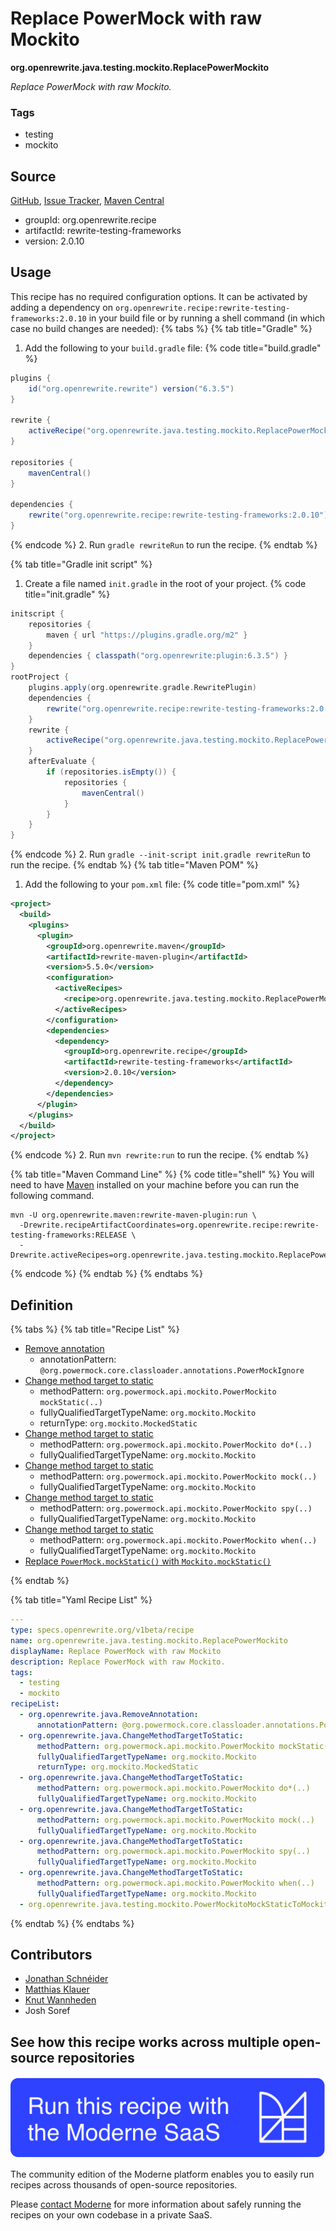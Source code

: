 # Replace PowerMock with raw Mockito

**org.openrewrite.java.testing.mockito.ReplacePowerMockito**

_Replace PowerMock with raw Mockito._

### Tags

* testing
* mockito

## Source

[GitHub](https://github.com/openrewrite/rewrite-testing-frameworks/blob/main/src/main/resources/META-INF/rewrite/mockito.yml), [Issue Tracker](https://github.com/openrewrite/rewrite-testing-frameworks/issues), [Maven Central](https://central.sonatype.com/artifact/org.openrewrite.recipe/rewrite-testing-frameworks/2.0.10/jar)

* groupId: org.openrewrite.recipe
* artifactId: rewrite-testing-frameworks
* version: 2.0.10


## Usage

This recipe has no required configuration options. It can be activated by adding a dependency on `org.openrewrite.recipe:rewrite-testing-frameworks:2.0.10` in your build file or by running a shell command (in which case no build changes are needed): 
{% tabs %}
{% tab title="Gradle" %}
1. Add the following to your `build.gradle` file:
{% code title="build.gradle" %}
```groovy
plugins {
    id("org.openrewrite.rewrite") version("6.3.5")
}

rewrite {
    activeRecipe("org.openrewrite.java.testing.mockito.ReplacePowerMockito")
}

repositories {
    mavenCentral()
}

dependencies {
    rewrite("org.openrewrite.recipe:rewrite-testing-frameworks:2.0.10")
}
```
{% endcode %}
2. Run `gradle rewriteRun` to run the recipe.
{% endtab %}

{% tab title="Gradle init script" %}
1. Create a file named `init.gradle` in the root of your project.
{% code title="init.gradle" %}
```groovy
initscript {
    repositories {
        maven { url "https://plugins.gradle.org/m2" }
    }
    dependencies { classpath("org.openrewrite:plugin:6.3.5") }
}
rootProject {
    plugins.apply(org.openrewrite.gradle.RewritePlugin)
    dependencies {
        rewrite("org.openrewrite.recipe:rewrite-testing-frameworks:2.0.10")
    }
    rewrite {
        activeRecipe("org.openrewrite.java.testing.mockito.ReplacePowerMockito")
    }
    afterEvaluate {
        if (repositories.isEmpty()) {
            repositories {
                mavenCentral()
            }
        }
    }
}
```
{% endcode %}
2. Run `gradle --init-script init.gradle rewriteRun` to run the recipe.
{% endtab %}
{% tab title="Maven POM" %}
1. Add the following to your `pom.xml` file:
{% code title="pom.xml" %}
```xml
<project>
  <build>
    <plugins>
      <plugin>
        <groupId>org.openrewrite.maven</groupId>
        <artifactId>rewrite-maven-plugin</artifactId>
        <version>5.5.0</version>
        <configuration>
          <activeRecipes>
            <recipe>org.openrewrite.java.testing.mockito.ReplacePowerMockito</recipe>
          </activeRecipes>
        </configuration>
        <dependencies>
          <dependency>
            <groupId>org.openrewrite.recipe</groupId>
            <artifactId>rewrite-testing-frameworks</artifactId>
            <version>2.0.10</version>
          </dependency>
        </dependencies>
      </plugin>
    </plugins>
  </build>
</project>
```
{% endcode %}
2. Run `mvn rewrite:run` to run the recipe.
{% endtab %}

{% tab title="Maven Command Line" %}
{% code title="shell" %}
You will need to have [Maven](https://maven.apache.org/download.cgi) installed on your machine before you can run the following command.

```shell
mvn -U org.openrewrite.maven:rewrite-maven-plugin:run \
  -Drewrite.recipeArtifactCoordinates=org.openrewrite.recipe:rewrite-testing-frameworks:RELEASE \
  -Drewrite.activeRecipes=org.openrewrite.java.testing.mockito.ReplacePowerMockito
```
{% endcode %}
{% endtab %}
{% endtabs %}

## Definition

{% tabs %}
{% tab title="Recipe List" %}
* [Remove annotation](../../../java/removeannotation.md)
  * annotationPattern: `@org.powermock.core.classloader.annotations.PowerMockIgnore`
* [Change method target to static](../../../java/changemethodtargettostatic.md)
  * methodPattern: `org.powermock.api.mockito.PowerMockito mockStatic(..)`
  * fullyQualifiedTargetTypeName: `org.mockito.Mockito`
  * returnType: `org.mockito.MockedStatic`
* [Change method target to static](../../../java/changemethodtargettostatic.md)
  * methodPattern: `org.powermock.api.mockito.PowerMockito do*(..)`
  * fullyQualifiedTargetTypeName: `org.mockito.Mockito`
* [Change method target to static](../../../java/changemethodtargettostatic.md)
  * methodPattern: `org.powermock.api.mockito.PowerMockito mock(..)`
  * fullyQualifiedTargetTypeName: `org.mockito.Mockito`
* [Change method target to static](../../../java/changemethodtargettostatic.md)
  * methodPattern: `org.powermock.api.mockito.PowerMockito spy(..)`
  * fullyQualifiedTargetTypeName: `org.mockito.Mockito`
* [Change method target to static](../../../java/changemethodtargettostatic.md)
  * methodPattern: `org.powermock.api.mockito.PowerMockito when(..)`
  * fullyQualifiedTargetTypeName: `org.mockito.Mockito`
* [Replace `PowerMock.mockStatic()` with `Mockito.mockStatic()`](../../../java/testing/mockito/powermockitomockstatictomockito.md)

{% endtab %}

{% tab title="Yaml Recipe List" %}
```yaml
---
type: specs.openrewrite.org/v1beta/recipe
name: org.openrewrite.java.testing.mockito.ReplacePowerMockito
displayName: Replace PowerMock with raw Mockito
description: Replace PowerMock with raw Mockito.
tags:
  - testing
  - mockito
recipeList:
  - org.openrewrite.java.RemoveAnnotation:
      annotationPattern: @org.powermock.core.classloader.annotations.PowerMockIgnore
  - org.openrewrite.java.ChangeMethodTargetToStatic:
      methodPattern: org.powermock.api.mockito.PowerMockito mockStatic(..)
      fullyQualifiedTargetTypeName: org.mockito.Mockito
      returnType: org.mockito.MockedStatic
  - org.openrewrite.java.ChangeMethodTargetToStatic:
      methodPattern: org.powermock.api.mockito.PowerMockito do*(..)
      fullyQualifiedTargetTypeName: org.mockito.Mockito
  - org.openrewrite.java.ChangeMethodTargetToStatic:
      methodPattern: org.powermock.api.mockito.PowerMockito mock(..)
      fullyQualifiedTargetTypeName: org.mockito.Mockito
  - org.openrewrite.java.ChangeMethodTargetToStatic:
      methodPattern: org.powermock.api.mockito.PowerMockito spy(..)
      fullyQualifiedTargetTypeName: org.mockito.Mockito
  - org.openrewrite.java.ChangeMethodTargetToStatic:
      methodPattern: org.powermock.api.mockito.PowerMockito when(..)
      fullyQualifiedTargetTypeName: org.mockito.Mockito
  - org.openrewrite.java.testing.mockito.PowerMockitoMockStaticToMockito

```
{% endtab %}
{% endtabs %}

## Contributors
* [Jonathan Schnéider](mailto:jkschneider@gmail.com)
* [Matthias Klauer](mailto:matthias.klauer@sap.com)
* [Knut Wannheden](mailto:knut@moderne.io)
* Josh Soref


## See how this recipe works across multiple open-source repositories

[![Moderne Link Image](/.gitbook/assets/ModerneRecipeButton.png)](https://app.moderne.io/recipes/org.openrewrite.java.testing.mockito.ReplacePowerMockito)

The community edition of the Moderne platform enables you to easily run recipes across thousands of open-source repositories.

Please [contact Moderne](https://moderne.io/product) for more information about safely running the recipes on your own codebase in a private SaaS.
